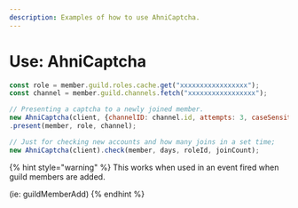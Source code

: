 ```yaml
---
description: Examples of how to use AhniCaptcha.
---
```


# Use: AhniCaptcha

```javascript
const role = member.guild.roles.cache.get("xxxxxxxxxxxxxxxxx");
const channel = member.guild.channels.fetch("xxxxxxxxxxxxxxxxx");

// Presenting a captcha to a newly joined member.
new AhniCaptcha(client, {channelID: channel.id, attempts: 3, caseSensitive: false})
.present(member, role, channel);

// Just for checking new accounts and how many joins in a set time;
new AhniCaptcha(client).check(member, days, roleId, joinCount);
```

{% hint style="warning" %}
This works when used in an event fired when guild members are added.

(ie: guildMemberAdd)
{% endhint %}
